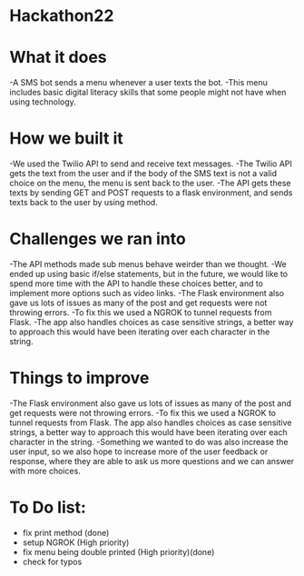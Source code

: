 # Hackathon22
# What it does 
-A SMS bot sends a menu whenever a user texts the bot. 
-This menu includes basic digital literacy skills that some people might not have when using technology.
# How we built it 
-We used the Twilio API to send and receive text messages. 
-The Twilio API gets the text from the user and if the body of the SMS text is not a valid choice on the menu, the menu is sent back to the user. 
-The API gets these texts by sending GET and POST requests to a flask environment, and sends texts back to the user by using method. 
# Challenges we ran into 
-The API methods made sub menus behave weirder than we thought. 
-We ended up using basic if/else statements, but in the future, we would like to spend more time with the API to handle these choices better, and to implement more options such as video links. 
-The Flask environment also gave us lots of issues as many of the post and get requests were not throwing errors. 
-To fix this we used a NGROK to tunnel requests from Flask. 
-The app also handles choices as case sensitive strings, a better way to approach this would have been iterating over each character in the string.
# Things to improve
-The Flask environment also gave us lots of issues as many of the post and get requests were not throwing errors. 
-To fix this we used a NGROK to tunnel requests from Flask. The app also handles choices as case sensitive strings, a better way to approach this would have been iterating over each character in the string. 
-Something we wanted to do was also increase the user input, so we also hope to increase more of the user feedback or response, where they are able to ask us more questions and we can answer with more choices. 

# To Do list:
- fix print method (done)
- setup NGROK (High priority)
- fix menu being double printed (High priority)(done)
- check for typos

